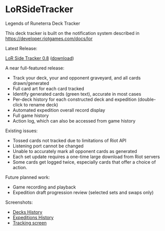 # LoRSideTracker
Legends of Runeterra Deck Tracker

This deck tracker is built on the notification system described in https://developer.riotgames.com/docs/lor

Latest Release:

<a href="https://github.com/ronbos/LoRSideTracker/releases/tag/0.8">LoR Side Tracker 0.8</a> (<a href="https://github.com/ronbos/LoRSideTracker/releases/download/0.8/LoRSideTracker.zip">download</a>)

A near full-featured release:
- Track your deck, your and opponent graveyard, and all cards drawn/generated
- Full card art for each card tracked
- Identify generated cards (green text), accurate in most cases
- Per-deck history for each constructed deck and expedition (double-click to rename deck)
- Automated expedition overall record display
- Full game history
- Action log, which can also be accessed from game history

Existing issues:
- Tossed cards not tracked due to limitations of Riot API
- Listening port cannot be changed
- Unable to accurately mark all opponent cards as generated
- Each set update requires a one-time large download from Riot servers
- Some cards get logged twice, especially cards that offer a choice of action.

Future planned work:
- Game recording and playback
- Expedition draft progression review (selected sets and swaps only)

Screenshots:
- <a href="https://github.com/ronbos/LoRSideTracker/releases/download/0.8/Decks.png">Decks History</a>
- <a href="https://github.com/ronbos/LoRSideTracker/releases/download/0.8/Expeditions.png">Expeditions History</a>
- <a href="https://github.com/ronbos/LoRSideTracker/releases/download/0.8/Tracking.png">Tracking screen</a>

